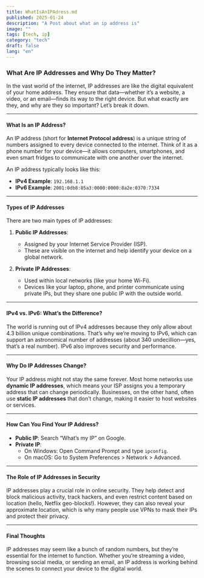 ```yaml
---
title: WhatIsAnIPAdress.md
published: 2025-01-24
description: "A Post about what an ip address is"
image: ""
tags: [tech, ip]
category: "tech"
draft: false
lang: "en"
---
```

### **What Are IP Addresses and Why Do They Matter?**

In the vast world of the internet, IP addresses are like the digital equivalent of your home address. They ensure that data—whether it’s a website, a video, or an email—finds its way to the right device. But what exactly are they, and why are they so important? Let’s break it down.

---

#### **What Is an IP Address?**

An IP address (short for **Internet Protocol address**) is a unique string of numbers assigned to every device connected to the internet. Think of it as a phone number for your device—it allows computers, smartphones, and even smart fridges to communicate with one another over the internet.

An IP address typically looks like this:

- **IPv4 Example**: `192.168.1.1`
- **IPv6 Example**: `2001:0db8:85a3:0000:0000:8a2e:0370:7334`

---

#### **Types of IP Addresses**

There are two main types of IP addresses:

1. **Public IP Addresses**:
    
    - Assigned by your Internet Service Provider (ISP).
    - These are visible on the internet and help identify your device on a global network.
2. **Private IP Addresses**:
    
    - Used within local networks (like your home Wi-Fi).
    - Devices like your laptop, phone, and printer communicate using private IPs, but they share one public IP with the outside world.

---

#### **IPv4 vs. IPv6: What’s the Difference?**

The world is running out of IPv4 addresses because they only allow about 4.3 billion unique combinations. That’s why we’re moving to IPv6, which can support an astronomical number of addresses (about 340 undecillion—yes, that’s a real number). IPv6 also improves security and performance.

---

#### **Why Do IP Addresses Change?**

Your IP address might not stay the same forever. Most home networks use **dynamic IP addresses**, which means your ISP assigns you a temporary address that can change periodically. Businesses, on the other hand, often use **static IP addresses** that don’t change, making it easier to host websites or services.

---

#### **How Can You Find Your IP Address?**

- **Public IP**: Search “What’s my IP” on Google.
- **Private IP**:
    - On Windows: Open Command Prompt and type `ipconfig`.
    - On macOS: Go to System Preferences > Network > Advanced.

---

#### **The Role of IP Addresses in Security**

IP addresses play a crucial role in online security. They help detect and block malicious activity, track hackers, and even restrict content based on location (hello, Netflix geo-blocks!). However, they can also reveal your approximate location, which is why many people use VPNs to mask their IPs and protect their privacy.

---

#### **Final Thoughts**

IP addresses may seem like a bunch of random numbers, but they’re essential for the internet to function. Whether you’re streaming a video, browsing social media, or sending an email, an IP address is working behind the scenes to connect your device to the digital world.